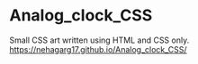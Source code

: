 # Analog_clock_CSS
Small CSS art written using HTML and CSS only.
https://nehagarg17.github.io/Analog_clock_CSS/
